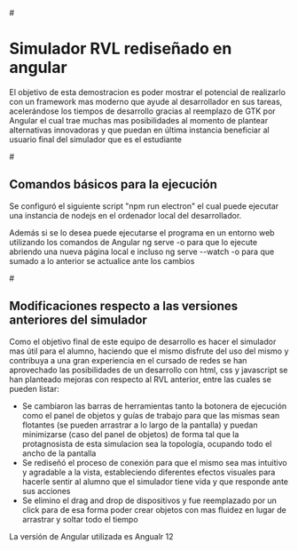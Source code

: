 
#<h1>Simulador RVL rediseñado en angular</h1>
 <p> El objetivo de esta demostracion es poder mostrar el potencial de realizarlo con un framework mas moderno que ayude al desarrollador
    en sus tareas, acelerándose los tiempos de desarrollo gracias al reemplazo de GTK por Angular el cual trae muchas mas posibilidades al momento
    de plantear alternativas innovadoras y que puedan en última instancia beneficiar al usuario final del simulador que es el estudiante</p>
 
#<h2> Comandos básicos para la ejecución </h2>
<p>Se configuró el siguiente script "npm run electron" el cual puede ejecutar una instancia de nodejs en el ordenador local del desarrollador.</p>
<p/> Además si se lo desea puede ejecutarse el programa en un entorno web utilizando los comandos de Angular ng serve -o para que lo ejecute abriendo una nueva página local
e incluso ng serve --watch -o para que sumado a lo anterior se actualice ante los cambios</p>

#<h2> Modificaciones respecto a las versiones anteriores del simulador</h2>
<p> Como el objetivo final de este equipo de desarrollo es hacer el simulador mas útil para el alumno, haciendo que el mismo disfrute del uso del mismo
  y contribuya a una gran experiencia en el cursado de redes se han aprovechado las posibilidades de un desarrollo con html, css y javascript 
  se han planteado mejoras con respecto al RVL anterior, entre las cuales se pueden listar:</p>
  <ul>
  <li> Se cambiaron las barras de herramientas tanto la botonera de ejecución como el panel de objetos y guías de trabajo para que las mismas
  sean flotantes (se pueden arrastrar a lo largo de la pantalla) y puedan minimizarse (caso del panel de objetos) de forma tal que la protagnosista de esta simulacion sea la topología, ocupando todo el ancho de la pantalla
  </li>
    <li>Se rediseñó el proceso de conexión para que el mismo sea mas intuitivo y agradable a la vista, estableciendo diferentes efectos visuales para hacerle sentir 
      al alumno que el simulador tiene vida y que responde ante sus acciones
  </li>
   <li> Se elimino el drag and drop de dispositivos y fue reemplazado por un click para de esa forma poder crear objetos con mas fluidez en lugar de arrastrar y soltar todo el tiempo
  </li>
</ul>

<footer> La versión de Angular utilizada es Angualr 12 </footer>
